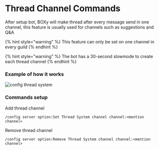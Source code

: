 # Thread Channel Commands

After setup bot, BOXy will make thread after every message send in one channel, this feature is usually used for channels such as suggestions and Q\&A

{% hint style="warning" %}
This feature can only be set on one channel in every guild
{% endhint %}

{% hint style="warning" %}
The bot has a 30-second slowmode to create each thread channel
{% endhint %}

### Example of how it works

![config thread system](../.gitbook/assets/2022-03-06-18-13-27.gif)

### Commands setup

Add thread channel

```
/config server option:Set Thread System channel channel:<mention channel>
```

Remove thread channel

```
/config server option:Remove Thread System channel channel:<mention channel>
```
